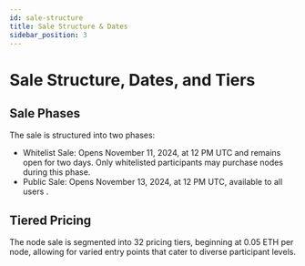 ```yaml
---
id: sale-structure
title: Sale Structure & Dates
sidebar_position: 3
---
```


# Sale Structure, Dates, and Tiers

## Sale Phases
The sale is structured into two phases:
- Whitelist Sale: Opens November 11, 2024, at 12 PM UTC and remains open for two days. Only whitelisted participants may purchase nodes during this phase.
- Public Sale: Opens November 13, 2024, at 12 PM UTC, available to all users  .

## Tiered Pricing
The node sale is segmented into 32 pricing tiers, beginning at 0.05 ETH per node, allowing for varied entry points that cater to diverse participant levels.
